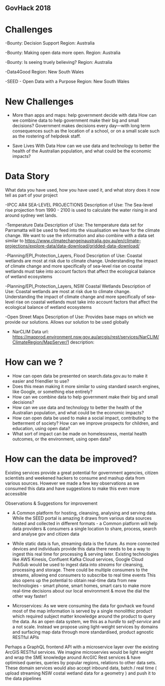 ## GovHack 2018

# Challenges
-Bounty: Decision Support
Region: Australia

-Bounty: Making open data more open.
Region: Australia

-Bounty: Is seeing truely believing?
Region: Australia

-Data4Good
Region: New South Wales

-SEED - Open Data with a Purpose
Region: New South Wales


# New Challenges
- More than apps and maps: help government decide with data
How can we combine data to help government make their big and small decisions? Government makes decisions every day—with long term consequences such as the location of a school, or on a small scale such as the rostering of helpdesk staff.

- Save Lives With Data
How can we use data and technology to better the health of the Australian population, and what could be the economic impacts?


# Data Story
What data you have used, how you have used it, and what story does it now tell as part of your project

-IPCC AR4 SEA-LEVEL PROJECTIONS
Description of Use: The Sea-level rise projection from 1990 - 2100 is used to calculate the water rising in and around sydney wet lands.

-Temperature Data
Description of Use: The temperature data set for Parramatta will be used to feed into the visualisation we have for the climate change. We want to use the information and also combine with a data set similar to https://www.climatechangeinaustralia.gov.au/en/climate-projections/explore-data/data-download/gridded-data-download/

-Planning/EPI_Protection_Layers, Flood
Description of Use: Coastal wetlands are most at risk due to climate change. Understanding the impact of climate change and more specifically of sea-level rise on coastal wetlands must take into account factors that affect the ecological balance of wetland ecosystems

-Planning/EPI_Protection_Layers, NSW Coastal Wetlands
Description of Use: Coastal wetlands are most at risk due to climate change. Understanding the impact of climate change and more specifically of sea-level rise on coastal wetlands must take into account factors that affect the ecological balance of wetland ecosystems

-Open Street Maps
Description of Use: Provides base maps on which we provide our solutions. Allows our solution to be used globally

- NarCLIM Data 
url: 
 https://mapprod.environment.nsw.gov.au/arcgis/rest/services/NarCLIM/ClimateRegion/MapServer/1
description:


# How can we ?
- How can open data be presented on search.data.gov.au to make it easier and friendlier to use? 
- Does this mean making it more similar to using standard search engines, like Google, or something else entirely?
- How can we combine data to help government make their big and small decisions? 
- How can we use data and technology to better the health of the Australian population, and what could be the economic impacts?
- How can open data be used to make a social impact, contributing to the betterment of society? How can we improve prospects for children, and education, using open data? 
- What sort of impact can be made on homelessness, mental health outcomes, or the environment, using open data?


# How can the data be improved?
 Existing services provide a great potential for government agencies, citizen scientists and weekened hackers to consume and mashup data from various sources. However we made a few key observations as we consumed this data and have suggestions to make this even more accessible

 Observations & Suggestions for improvement
 - A Common platform for hosting, cleansing, analysing and serving data. While the SEED portal is amazing it draws from various data sources hosted and collected in different formats - a Common platform will help data providers & consumers a single location to share, process, search and analyse gov and citizen data
 
 - While static data is fun, streaming data is the future. As more connected devices and individuals provide this data there needs to be a way to ingest this real time for processing & serving later. Existing technologies like AWS Kinesis, Confluent Kafka Cloud services, Google Cloud PubSub would be used to ingest data into _streams_ for cleansing, processing and storage. There could be multiple consumers to the streams, allowing end consumers to subscribe to real time events
   This also opens up the potential to obtain real-time data from new technologies - smart phone, smart homes, smart cars to make more real-time decisions about our local environment & move the dial the other way faster!   
 
 - Microservices: As we were consuming the data for govhack we found most of the map information is served by a single monolithic product which required subject matter knowledge around the product to query the data. As an open data system, we this as a _hurdle_ to _self-service_ and a not scale. Instead we propose using light-weight services by domains and surfacing map data through more standardised, product agnostic RESTful APIs 

 Perhaps a GraphQL frontend API with a microservice layer over the existing ArcGIS RESTful services. We imagine microservies would be light weight and wrap the SME knowledge around ArcGIC Rest services & have optimised queries, queries by popular regions, relations to other data sets. These domain services would also accept inbound data, batch / real time ( upload streaming NSW costal wetland data for a geometry ) and push it to the data pipelines








